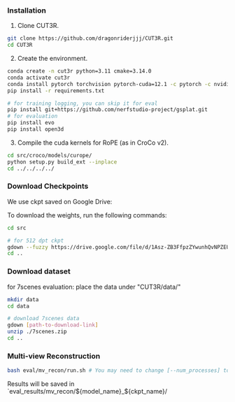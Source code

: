 ### Installation

1. Clone CUT3R.

```bash
git clone https://github.com/dragonriderjjj/CUT3R.git
cd CUT3R
```

2. Create the environment.

```bash
conda create -n cut3r python=3.11 cmake=3.14.0
conda activate cut3r
conda install pytorch torchvision pytorch-cuda=12.1 -c pytorch -c nvidia  # use the correct version of cuda for your system
pip install -r requirements.txt

# for training logging, you can skip it for eval
pip install git+https://github.com/nerfstudio-project/gsplat.git
# for evaluation
pip install evo
pip install open3d
```

3. Compile the cuda kernels for RoPE (as in CroCo v2).

```bash
cd src/croco/models/curope/
python setup.py build_ext --inplace
cd ../../../../
```

### Download Checkpoints

We use ckpt saved on Google Drive:

To download the weights, run the following commands:

```bash
cd src

# for 512 dpt ckpt
gdown --fuzzy https://drive.google.com/file/d/1Asz-ZB3FfpzZYwunhQvNPZEUA8XUNAYD/view?usp=drive_link
cd ..
```
### Download dataset
for 7scenes evaluation:
place the data under "CUT3R/data/"
```bash
mkdir data
cd data

# download 7scenes data 
gdown [path-to-download-link]
unzip ./7scenes.zip
cd ..
```

### Multi-view Reconstruction

```bash
bash eval/mv_recon/run.sh # You may need to change [--num_processes] to the number of your gpus
```

Results will be saved in `eval_results/mv_recon/${model_name}_${ckpt_name}/

